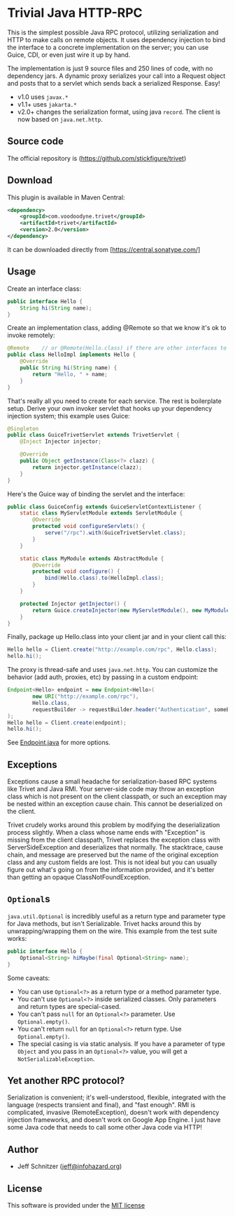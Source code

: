 # Trivial Java HTTP-RPC

This is the simplest possible Java RPC protocol, utilizing serialization and HTTP to make calls on remote objects. It
uses dependency injection to bind the interface to a concrete implementation on the server; you can use Guice,
CDI, or even just wire it up by hand.

The implementation is just 9 source files and 250 lines of code, with no dependency jars. A dynamic proxy serializes
your call into a Request object and posts that to a servlet which sends back a serialized Response. Easy!

 * v1.0 uses `javax.*`
 * v1.1+ uses `jakarta.*`
 * v2.0+ changes the serialization format, using java `record`. The client is now based on `java.net.http`.  

## Source code

The official repository is (https://github.com/stickfigure/trivet)

## Download

This plugin is available in Maven Central:

```xml
<dependency>
    <groupId>com.voodoodyne.trivet</groupId>
    <artifactId>trivet</artifactId>
    <version>2.0</version>
</dependency>
```

It can be downloaded directly from [https://central.sonatype.com/]

## Usage

Create an interface class:

```java
public interface Hello {
    String hi(String name);
}
```

Create an implementation class, adding @Remote so that we know it's ok to invoke remotely:

```java
@Remote    // or @Remote(Hello.class) if there are other interfaces to exclude
public class HelloImpl implements Hello {
    @Override
    public String hi(String name) {
        return "Hello, " + name;
    }
}
```

That's really all you need to create for each service. The rest is boilerplate setup. Derive your own invoker servlet that hooks up your dependency injection system; this example uses Guice:

```java
@Singleton
public class GuiceTrivetServlet extends TrivetServlet {
    @Inject Injector injector;

    @Override
    public Object getInstance(Class<?> clazz) {
        return injector.getInstance(clazz);
    }
}
```

Here's the Guice way of binding the servlet and the interface:

```java
public class GuiceConfig extends GuiceServletContextListener {
    static class MyServletModule extends ServletModule {
        @Override
        protected void configureServlets() {
            serve("/rpc").with(GuiceTrivetServlet.class);
        }
    }

    static class MyModule extends AbstractModule {
        @Override
        protected void configure() {
            bind(Hello.class).to(HelloImpl.class);
        }
    }

    protected Injector getInjector() {
        return Guice.createInjector(new MyServletModule(), new MyModule());
    }
}
```

Finally, package up Hello.class into your client jar and in your client call this:

```java
Hello hello = Client.create("http://example.com/rpc", Hello.class);
hello.hi();
```

The proxy is thread-safe and uses `java.net.http`. You can customize the behavior (add auth, proxies, etc) by passing
in a custom endpoint:

```java
Endpoint<Hello> endpoint = new Endpoint<Hello>(
        new URI("http://example.com/rpc"),
        Hello.class,
        requestBuilder -> requestBuilder.header("Authentication", someBearerToken)
);
Hello hello = Client.create(endpoint);
hello.hi();
```

See [Endpoint.java](https://github.com/stickfigure/trivet/blob/master/src/main/java/com/voodoodyne/trivet/Endpoint.java)
for more options.

## Exceptions

Exceptions cause a small headache for serialization-based RPC systems like Trivet and Java RMI. Your server-side
code may throw an exception class which is not present on the client classpath, or such an exception may be nested
within an exception cause chain. This cannot be deserialized on the client.

Trivet crudely works around this problem by modifying the deserialization process slightly. When a class whose name
ends with "Exception" is missing from the client classpath, Trivet replaces the exception class with ServerSideException
and deserializes that normally. The stacktrace, cause chain, and message are preserved but the name of the original exception
class and any custom fields are lost. This is not ideal but you can usually figure out what's going on from the information
provided, and it's better than getting an opaque ClassNotFoundException.

## `Optional`s

`java.util.Optional` is incredibly useful as a return type and parameter type for Java methods, but isn't Serializable.
Trivet hacks around this by unwrapping/wrapping them on the wire. This example from the test suite works:

```java
public interface Hello {
    Optional<String> hiMaybe(final Optional<String> name);
}
```

Some caveats:
 * You can use `Optional<?>` as a return type or a method parameter type.
 * You can't use `Optional<?>` inside serialized classes. Only parameters and return types are special-cased.
 * You can't pass `null` for an `Optional<?>` parameter. Use `Optional.empty()`.
 * You can't return `null` for an `Optional<?>` return type. Use `Optional.empty()`.
 * The special casing is via static analysis. If you have a parameter of type `Object` and you pass in an `Optional<?>` value, you will get a `NotSerializableException`. 

## Yet another RPC protocol?

Serialization is convenient; it's well-understood, flexible, integrated with the language (respects transient and final),
and "fast enough". RMI is complicated, invasive (RemoteException), doesn't work with dependency injection frameworks,
and doesn't work on Google App Engine. I just have some Java code that needs to call some other Java code via HTTP!

## Author

* Jeff Schnitzer (jeff@infohazard.org)

## License

This software is provided under the [MIT license](http://opensource.org/licenses/MIT)
